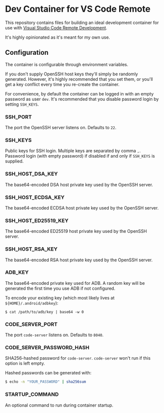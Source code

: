 # Dev Container for VS Code Remote

This repository contains files for building an ideal development container for use with [Visual Studio Code Remote Development](https://code.visualstudio.com/docs/remote/remote-overview).

It's highly opinionated as it's meant for my own use.

## Configuration

The container is configurable through environment variables.

If you don't supply OpenSSH host keys they'll simply be randomly generated. However, it's highly recommended that you set them, or you'll get a key conflict every time you re-create the container.

For convenience, by default the container can be logged in with an empty password as user `dev`. It's recommended that you disable password login by setting `SSH_KEYS`.

### SSH_PORT

The port the OpenSSH server listens on. Defaults to `22`.

### SSH_KEYS

Public keys for SSH login. Multiple keys are separated by comma `,`. Password login (with empty password) if disabled if and only if `SSH_KEYS` is supplied.

### SSH_HOST_DSA_KEY

The base64-encoded DSA host private key used by the OpenSSH server.

### SSH_HOST_ECDSA_KEY

The base64-encoded ECDSA host private key used by the OpenSSH server.

### SSH_HOST_ED25519_KEY

The base64-encoded ED25519 host private key used by the OpenSSH server.

### SSH_HOST_RSA_KEY

The base64-encoded RSA host private key used by the OpenSSH server.

### ADB_KEY

The base64-encoded private key used for ADB. A random key will be generated the first time you use ADB if not configured.

To encode your existing key (which most likely lives at `${HOME}/.android/adbkey`):

    $ cat /path/to/adb/key | base64 -w 0

### CODE_SERVER_PORT

The port `code-server` listens on. Defaults to `8040`.

### CODE_SERVER_PASSWORD_HASH

SHA256-hashed password for `code-server`. `code-server` won't run if this option is left empty.

Hashed passwords can be generated with:

```sh
$ echo -n "YOUR_PASSWORD" | sha256sum
```

### STARTUP_COMMAND

An optional command to run during container startup.
